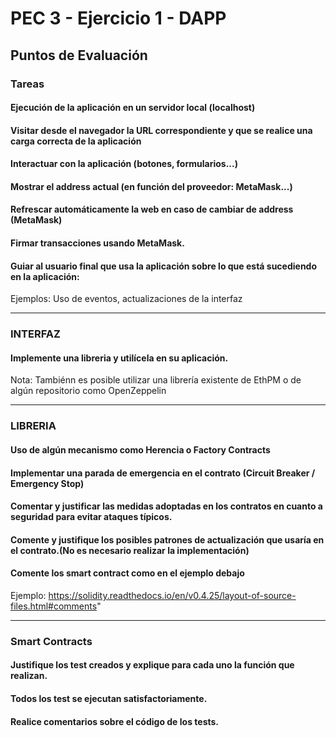 # PEC 3 - Ejercicio 1 - DAPP

## Puntos de Evaluación

### Tareas

#### Ejecución de la aplicación en un servidor local (localhost)

#### Visitar desde el navegador la URL correspondiente y que se realice una carga correcta de la aplicación

#### Interactuar con la aplicación (botones, formularios...)

#### Mostrar el address actual (en función del proveedor: MetaMask...)

#### Refrescar automáticamente la web en caso de cambiar de address (MetaMask)

#### Firmar transacciones usando MetaMask.

#### Guiar al usuario final que usa la aplicación sobre lo que está sucediendo en la aplicación:

Ejemplos: Uso de eventos, actualizaciones de la interfaz

----

### INTERFAZ

#### Implemente una libreria y utilícela en su aplicación. 

Nota: Tambiénn es posible utilizar una librería existente de EthPM o de algún repositorio como OpenZeppelin

----

### LIBRERIA

#### Uso de algún mecanismo como Herencia o Factory Contracts

#### Implementar una parada de emergencia en el contrato (Circuit Breaker / Emergency Stop)

#### Comentar y justificar las medidas adoptadas en los contratos en cuanto a seguridad para evitar ataques típicos.

#### Comente y justifique los posibles patrones de actualización que usaría en el contrato.(No es necesario realizar la implementación)

#### Comente los smart contract como en el ejemplo debajo

Ejemplo: https://solidity.readthedocs.io/en/v0.4.25/layout-of-source-files.html#comments"

----

### Smart Contracts

#### Justifique los test creados y explique para cada uno la función que realizan.

#### Todos los test se ejecutan satisfactoriamente.

#### Realice comentarios sobre el código de los tests.
